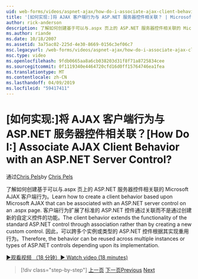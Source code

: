 ```yaml
---
uid: web-forms/videos/aspnet-ajax/how-do-i-associate-ajax-client-behavior-with-an-aspnet-server-control
title: '[如何实现:]将 AJAX 客户端行为与 ASP.NET 服务器控件相关联？ | Microsoft Docs'
author: rick-anderson
description: 了解如何创建基于可以与.aspx 页上的 ASP.NET 服务器控件相关联的 Microsoft AJAX 客户端行为。 客户端行为 e...
ms.author: riande
ms.date: 10/18/2007
ms.assetid: 3a75ac02-225d-4e30-8669-0156c3ef06c7
msc.legacyurl: /web-forms/videos/aspnet-ajax/how-do-i-associate-ajax-client-behavior-with-an-aspnet-server-control
msc.type: video
ms.openlocfilehash: 9fdb0665aa8a6cb038203d31f8f71a8725834cee
ms.sourcegitcommit: 0f1119340e4464720cfd16d0ff15764746ea1fea
ms.translationtype: MT
ms.contentlocale: zh-CN
ms.lasthandoff: 04/09/2019
ms.locfileid: "59417411"
---
```

# <a name="how-do-i-associate-ajax-client-behavior-with-an-aspnet-server-control"></a><span data-ttu-id="a6f64-105">[如何实现:]将 AJAX 客户端行为与 ASP.NET 服务器控件相关联？</span><span class="sxs-lookup"><span data-stu-id="a6f64-105">[How Do I:] Associate AJAX Client Behavior with an ASP.NET Server Control?</span></span>

<span data-ttu-id="a6f64-106">通过[Chris Pels](https://twitter.com/chrispels)</span><span class="sxs-lookup"><span data-stu-id="a6f64-106">by [Chris Pels](https://twitter.com/chrispels)</span></span>

<span data-ttu-id="a6f64-107">了解如何创建基于可以与.aspx 页上的 ASP.NET 服务器控件相关联的 Microsoft AJAX 客户端行为。</span><span class="sxs-lookup"><span data-stu-id="a6f64-107">Learn how to create a client behavior based upon Microsoft AJAX that can be associated with an ASP.NET server control on an .aspx page.</span></span> <span data-ttu-id="a6f64-108">客户端行为扩展了标准的 ASP.NET 控件通过关联而不是通过创建新的自定义控件的功能。</span><span class="sxs-lookup"><span data-stu-id="a6f64-108">The client behavior extends the functionality of the standard ASP.NET control through association rather than by creating a new custom control.</span></span> <span data-ttu-id="a6f64-109">因此，可以跨多个实例或类型的 ASP.NET 控件根据其实现重用行为。</span><span class="sxs-lookup"><span data-stu-id="a6f64-109">Therefore, the behavior can be reused across multiple instances or types of ASP.NET controls depending upon its implementation.</span></span>

[<span data-ttu-id="a6f64-110">&#9654;观看视频 （18 分钟）</span><span class="sxs-lookup"><span data-stu-id="a6f64-110">&#9654; Watch video (18 minutes)</span></span>](https://channel9.msdn.com/Blogs/ASP-NET-Site-Videos/how-do-i-associate-ajax-client-behavior-with-an-aspnet-server-control)

> [!div class="step-by-step"]
> <span data-ttu-id="a6f64-111">[上一页](how-do-i-build-custom-server-controls-that-work-with-or-without-aspnet-ajax.md)
> [下一页](how-do-i-retrieve-values-from-server-side-ajax-controls.md)</span><span class="sxs-lookup"><span data-stu-id="a6f64-111">[Previous](how-do-i-build-custom-server-controls-that-work-with-or-without-aspnet-ajax.md)
[Next](how-do-i-retrieve-values-from-server-side-ajax-controls.md)</span></span>
